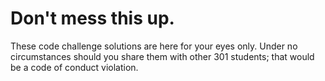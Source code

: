 # Don't mess this up.

These code challenge solutions are here for your eyes only. Under no circumstances should you share them with other 301 students; that would be a code of conduct violation.
